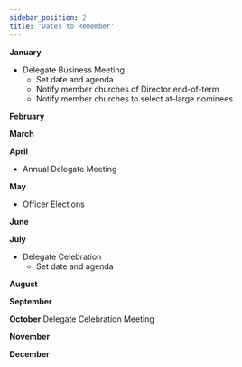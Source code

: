 ```yaml
---
sidebar_position: 2
title: 'Dates to Remember'
---
```


**January**
* Delegate Business Meeting
    * Set date and agenda
    * Notify member churches of Director end-of-term
    * Notify member churches to select at-large nominees

**February**


**March**


**April**
* Annual Delegate Meeting

**May**
* Officer Elections

**June**


**July**
* Delegate Celebration
    * Set date and agenda

**August**


**September**


**October**
Delegate Celebration Meeting

**November**


**December**

